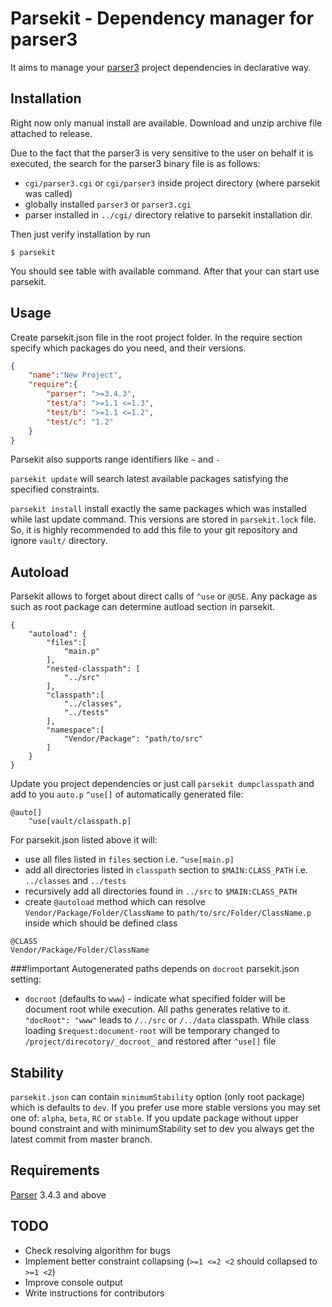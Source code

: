 Parsekit - Dependency manager for parser3
=========================================

It aims to manage your [parser3](http://parser.ru) project dependencies in
declarative way.


Installation
------------

Right now only manual install are available.
Download and unzip archive file attached to release.

Due to the fact that the parser3 is very sensitive to the user on behalf it is
executed, the search for the parser3 binary file is as follows:

* `cgi/parser3.cgi` or `cgi/parser3` inside project directory (where parsekit
was called)
* globally installed `parser3` or `parser3.cgi`
* parser installed in `../cgi/` directory relative to parsekit installation dir.

Then just verify installation by run
```shell
$ parsekit
```
You should see table with available command.
After that your can start use parsekit.


Usage
-----

Create parsekit.json file in the root project folder. In the require section
specify which packages do you need, and their versions.

```json
{
    "name":"New Project",
    "require":{
        "parser": ">=3.4.3",
        "test/a": ">=1.1 <=1.3",
        "test/b": ">=1.1 <=1.2",
        "test/c": "1.2"
    }
}
```

Parsekit also supports range identifiers like `~` and `-`

`parsekit update` will search latest available packages satisfying the
specified constraints.

`parsekit install` install exactly the same packages which was installed while
last update command. This versions are stored in `parsekit.lock` file. So, it
is highly recommended to add this file to your git repository and ignore `vault/`
directory.


Autoload
--------

Parsekit allows to forget about direct calls of `^use` or `@USE`. Any package
as such as root package can determine autload section in parsekit.

```
{
    "autoload": {
        "files":[
            "main.p"
        ],
        "nested-classpath": [
            "../src"
        ],
        "classpath":[
            "../classes",
            "../tests"
        ],
        "namespace":[
            "Vendor/Package": "path/to/src"
        ]
    }
}
```

Update you project dependencies or just call `parsekit dumpclasspath` and
add to you `auto.p` `^use[]` of automatically generated file:

```
@auto[]
    ^use[vault/classpath.p]
```

For parsekit.json listed above it will:
* use all files listed in `files` section i.e. `^use[main.p]`
* add all directories listed in `classpath` section to `$MAIN:CLASS_PATH`
i.e. `../classes` and `../tests`
* recursively add all directories found in `../src` to `$MAIN:CLASS_PATH`
* create `@autoload` method which can resolve `Vendor/Package/Folder/ClassName`
to `path/to/src/Folder/ClassName.p` inside which should be defined class
```parser3
@CLASS
Vendor/Package/Folder/ClassName
```

###!important
Autogenerated paths depends on `docroot` parsekit.json setting:

* `docroot` (defaults to `www`) - indicate what specified folder will be
document root while execution. All paths generates relative to it. 
`"docRoot": "www"` leads to `/../src` or `/../data` classpath. While class 
loading `$request:document-root` will be temporary changed to 
`/project/direcotory/_docroot_` and restored after `^use[]` file


Stability
---------

`parsekit.json` can contain `minimumStability` option (only root package) which is defaults to `dev`.
If you prefer use more stable versions you may set one of: `alpha`, `beta`, `RC` or `stable`. If you update package
without upper bound constraint and with minimumStability set to dev you always get the latest commit
from master branch.

Requirements
------------

[Parser](http://www.parser.ru/en/download/) 3.4.3 and above


TODO
----

* Check resolving algorithm for bugs
* Implement better constraint collapsing (`>=1 <=2 <2` should collapsed to `>=1 <2`)
* Improve console output
* Write instructions for contributors
